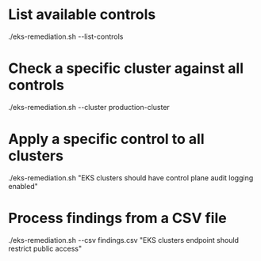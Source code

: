 # List available controls
./eks-remediation.sh --list-controls

# Check a specific cluster against all controls
./eks-remediation.sh --cluster production-cluster

# Apply a specific control to all clusters
./eks-remediation.sh "EKS clusters should have control plane audit logging enabled"

# Process findings from a CSV file
./eks-remediation.sh --csv findings.csv "EKS clusters endpoint should restrict public access"
